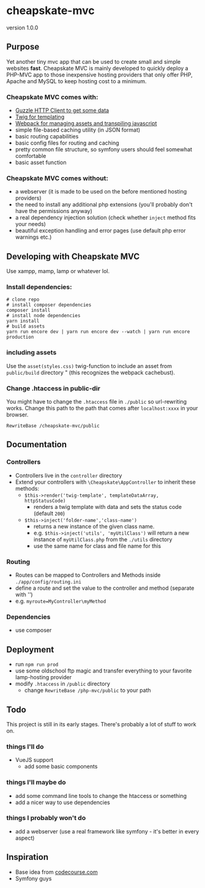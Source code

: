 # cheapskate-mvc
version 1.0.0

## Purpose
Yet another tiny mvc app that can be used to create small and simple websites **fast**.
Cheapskate MVC is mainly developed to quickly deploy a PHP-MVC app to those inexpensive
hosting providers that only offer PHP, Apache and MySQL to keep hosting cost to a minimum.

### Cheapskate MVC comes with:
* [Guzzle HTTP Client to get some data](https://github.com/guzzle/guzzle)
* [Twig for templating](https://github.com/twigphp/Twig)
* [Webpack for managing assets and transpiling javascript](https://github.com/webpack/webpack)
* simple file-based caching utility (in JSON format)
* basic routing capabilities
* basic config files for routing and caching
* pretty common file structure, so symfony users should feel somewhat comfortable
* basic asset function

### Cheapskate MVC comes without:
* a webserver (it is made to be used on the before mentioned hosting providers)
* the need to install any additional php extensions (you'll probably don't have the permissions anyway)
* a real dependency injection solution (check whether ```inject``` method fits your needs)
* beautiful exception handling and error pages (use default php error warnings etc.)

## Developing with Cheapskate MVC 
Use xampp, mamp, lamp or whatever lol.

### Install dependencies:
```
# clone repo
# install composer dependencies
composer install
# install node dependencies
yarn install
# build assets
yarn run encore dev | yarn run encore dev --watch | yarn run encore production
```

### including assets
Use the ```asset(styles.css)``` twig-function to include an asset from ```public/build``` directory " (this recognizes the webpack cachebust).

### Change .htaccess in public-dir
You might have to change the ```.htaccess``` file in ```./public``` so url-rewriting works.
Change this path to the path that comes after ```localhost:xxxx``` in your browser.
```
RewriteBase /cheapskate-mvc/public
```
## Documentation

### Controllers
* Controllers live in the ```controller``` directory
* Extend your controllers with ```\Cheapskate\AppController``` to inherit these methods:
    * ```$this->render('twig-template', templateDataArray, httpStatusCode)```
        * renders a twig template with data and sets the status code (default ```200```)
    * ```$this->inject('folder-name','class-name')```
        * returns a new instance of the given class name.
        * e.g. ```$this->inject('utils', 'myUtilClass')``` will return a new instance of ```myUtilClass.php``` from the ```./utils``` directory
        * use the same name for class and file name for this

### Routing
* Routes can be mapped to Controllers and Methods inside ```./app/config/routing.ini```
* define a route and set the value to the controller and method (separate with '\')
* e.g. ```myroute=MyController\myMethod```

### Dependencies
* use composer

## Deployment
* run ```npm run prod```
* use some oldschool ftp magic and transfer everything to your favorite lamp-hosting provider
* modify ```.htaccess``` in ```/public``` directory
    * change ```RewriteBase /php-mvc/public``` to your path

## Todo
This project is still in its early stages. There's probably a lot of stuff to work on.

### things I'll do
* VueJS support
    * add some basic components

### things I'll maybe do
* add some command line tools to change the htaccess or something
* add a nicer way to use dependencies

### things I probably won't do
* add a webserver (use a real framework like symfony - it's better in every aspect)

## Inspiration
* Base idea from [codecourse.com](https://codecourse.com/)
* Symfony guys